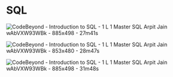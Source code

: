 # SQL

![CodeBeyond - Introduction to SQL - 1 L 1 Master SQL Arpit Jain  wAbVXW93WBk - 885x498 - 27m41s](https://user-images.githubusercontent.com/35686407/173470763-3df748e9-2133-46a1-8400-370527b1e345.png)

![CodeBeyond - Introduction to SQL - 1 L 1 Master SQL Arpit Jain  wAbVXW93WBk - 853x480 - 28m47s](https://user-images.githubusercontent.com/35686407/173470773-fab4a9cc-37ec-4358-9fc7-d6d9352577a0.png)

![CodeBeyond - Introduction to SQL - 1 L 1 Master SQL Arpit Jain  wAbVXW93WBk - 885x498 - 31m48s](https://user-images.githubusercontent.com/35686407/173471036-c5769c2f-9406-49c4-a1dd-e754511098e4.png)





